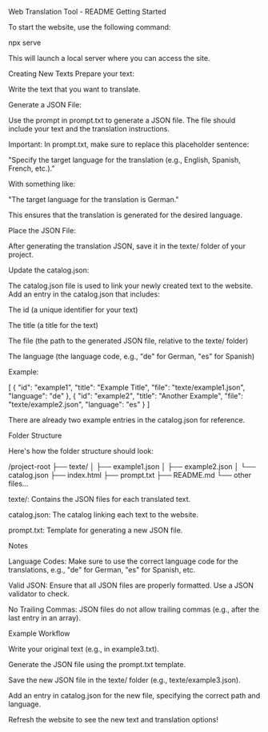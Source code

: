 Web Translation Tool - README
Getting Started

To start the website, use the following command:

npx serve


This will launch a local server where you can access the site.

Creating New Texts
Prepare your text:

Write the text that you want to translate.

Generate a JSON File:

Use the prompt in prompt.txt to generate a JSON file. The file should include your text and the translation instructions.

Important: In prompt.txt, make sure to replace this placeholder sentence:

"Specify the target language for the translation (e.g., English, Spanish, French, etc.)."

With something like:

"The target language for the translation is German."

This ensures that the translation is generated for the desired language.

Place the JSON File:

After generating the translation JSON, save it in the texte/ folder of your project.

Update the catalog.json:

The catalog.json file is used to link your newly created text to the website. Add an entry in the catalog.json that includes:

The id (a unique identifier for your text)

The title (a title for the text)

The file (the path to the generated JSON file, relative to the texte/ folder)

The language (the language code, e.g., "de" for German, "es" for Spanish)

Example:

[
  {
    "id": "example1",
    "title": "Example Title",
    "file": "texte/example1.json",
    "language": "de"
  },
  {
    "id": "example2",
    "title": "Another Example",
    "file": "texte/example2.json",
    "language": "es"
  }
]


There are already two example entries in the catalog.json for reference.

Folder Structure

Here's how the folder structure should look:

/project-root
  ├── texte/
  │   ├── example1.json
  │   ├── example2.json
  │   └── catalog.json
  ├── index.html
  ├── prompt.txt
  ├── README.md
  └── other files...


texte/: Contains the JSON files for each translated text.

catalog.json: The catalog linking each text to the website.

prompt.txt: Template for generating a new JSON file.

Notes

Language Codes: Make sure to use the correct language code for the translations, e.g., "de" for German, "es" for Spanish, etc.

Valid JSON: Ensure that all JSON files are properly formatted. Use a JSON validator
 to check.

No Trailing Commas: JSON files do not allow trailing commas (e.g., after the last entry in an array).

Example Workflow

Write your original text (e.g., in example3.txt).

Generate the JSON file using the prompt.txt template.

Save the new JSON file in the texte/ folder (e.g., texte/example3.json).

Add an entry in catalog.json for the new file, specifying the correct path and language.

Refresh the website to see the new text and translation options!
